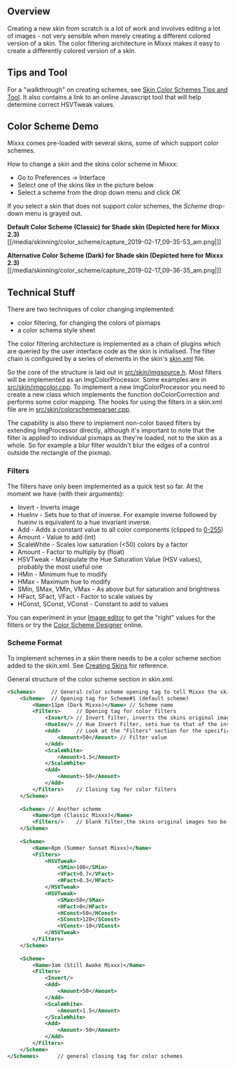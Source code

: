 ## Overview

Creating a new skin from scratch is a lot of work and involves editing a lot of
images - not very sensible when merely creating a different colored version of
a skin. The color filtering architecture in Mixxx makes it easy to create
a differently colored version of a skin.

## Tips and Tool

For a "walkthrough" on creating schemes, see [Skin Color Schemes Tips
and Tool](Skin%20Color%20Schemes%20Tips%20and%20Tool). It also contains
a link to an online Javascript tool that will help determine correct
HSVTweak values.

## Color Scheme Demo

Mixxx comes pre-loaded with several skins, some of which support color
schemes.

How to change a skin and the skins color scheme in Mixxx:

  - Go to Preferences -\> Interface
  - Select one of the skins like in the picture below 
  - Select a scheme from the drop down menu and click *OK*

If you select a skin that does not support color schemes, the *Scheme*
drop-down menu is grayed out.

**Default Color Scheme (Classic) for Shade skin (Depicted here for Mixxx
2.3)**  
[[/media/skinning/color_scheme/capture_2019-02-17_09-35-53_am.png|]]

**Alternative Color Scheme (Dark) for Shade skin (Depicted here for
Mixxx 2.3)**  
[[/media/skinning/color_scheme/capture_2019-02-17_09-36-35_am.png|]]  

## Technical Stuff

There are two techniques of color changing implemented:
* color filtering, for changing the colors of pixmaps
* a color schema style sheet

The color filtering architecture is implemented as a chain of plugins
which are queried by the user interface code as the skin is initialised.
The filter chain is configured by a series of elements in the skin's
[skin.xml](creating_skins#skinxml_in-depth_reviews) file.

So the core of the structure is laid out in [src/skin/imgsource.h](https://github.com/mixxxdj/mixxx/blob/main/src/skin/imgsource.h).
Most filters
will be implemented as an ImgColorProcessor. Some examples are in
[src/skin/imgcolor.cpp](https://github.com/mixxxdj/mixxx/blob/main/src/skin/imgcolor.cpp). To implement a new ImgColorProcessor you need to create a
new class which implements the function doColorCorrection and performs
some color mapping. The hooks for using the filters in a skin.xml file
are in [src/skin/colorschemeparser.cpp](https://github.com/mixxxdj/mixxx/blob/main/src/skin/colorschemeparser.cpp).

The capability is also there to implement non-color based filters by extending
ImgProcessor directly, although it's important to note that the filter is
applied to individual pixmaps as they're loaded, not to the skin as a whole. So
for example a blur filter wouldn't blur the edges of a control outside the
rectangle of the pixmap.

### Filters

The filters have only been implemented as a quick test so far. At the
moment we have (with their arguments):

  - Invert - Inverts image
  - HueInv - Sets hue to that of inverse. For example inverse followed
    by hueinv is equivalent to a hue invariant inverse.
  - Add - Adds a constant value to all color components (clipped to
    [0-255](0-255))
  - Amount - Value to add (int)
  - ScaleWhite - Scales low saturation (\<50) colors by a factor
  - Amount - Factor to multiply by (float)
  - HSVTweak - Manipulate the Hue Saturation Value (HSV values),
    probably the most useful one
  - HMin - Minimum hue to modify
  - HMax - Maximum hue to modify
  - SMin, SMax, VMin, VMax - As above but for saturation and brightness
  - HFact, SFact, VFact - Factor to scale values by
  - HConst, SConst, VConst - Constant to add to values

You can experiment in your [Image editor](creating_skins#tools) to get
the "right" values for the filters or try the [Color Scheme
Designer](http://colorschemedesigner.com/) online.

### Scheme Format

To implement schemes in a skin there needs to be a color scheme section
added to the skin.xml. See [Creating
Skins](creating_skins#skinxml_in-depth_reviews) for reference.

General structure of the color scheme section in skin.xml.
``` xml
<Schemes>     // General color scheme opening tag to tell Mixxx the skin supports color schemes
    <Scheme>  // Opening tag for Scheme#1 (default scheme)
        <Name>11pm (Dark Mixxx)</Name> // Scheme name
        <Filters>     // Opening tag for color filters
            <Invert/> // Invert filter, inverts the skins original images (i.e. white to black)
            <HueInv/> // Hue Invert Filter, sets hue to that of the inverted images
            <Add>     // Look at the "Filters" section for the specific filters and their arguments
                <Amount>50</Amount> // Filter value
            </Add>
            <ScaleWhite>
                <Amount>1.5</Amount>
            </ScaleWhite>
            <Add>
                <Amount>-50</Amount>
            </Add>
        </Filters>    // Closing tag for color filters
    </Scheme>
    
    <Scheme> // Another scheme
        <Name>5pm (Classic Mixxx)</Name>
        <Filters/>    // blank filter,the skins original images too be shown
    </Scheme>
    
    <Scheme>
        <Name>8pm (Summer Sunset Mixxx)</Name>
        <Filters>
            <HSVTweak>
                <SMin>100</SMin>
                <VFact>0.7</VFact>
                <HFact>0.3</HFact>
            </HSVTweak>
            <HSVTweak>
                <SMax>50</SMax>
                <HFact>0</HFact>
                <HConst>50</HConst>
                <SConst>120</SConst>
                <VConst>-10</VConst>
            </HSVTweak>
        </Filters>
    </Scheme>
    
    <Scheme>
        <Name>3am (Still Awake Mixxx)</Name>
        <Filters>
            <Invert/>
            <Add>
                <Amount>50</Amount>
            </Add>
            <ScaleWhite>
                <Amount>1.5</Amount>
            </ScaleWhite>
            <Add>
                <Amount>-50</Amount>
            </Add>
        </Filters>
    </Scheme>
</Schemes>      // general closing tag for color schemes
```
